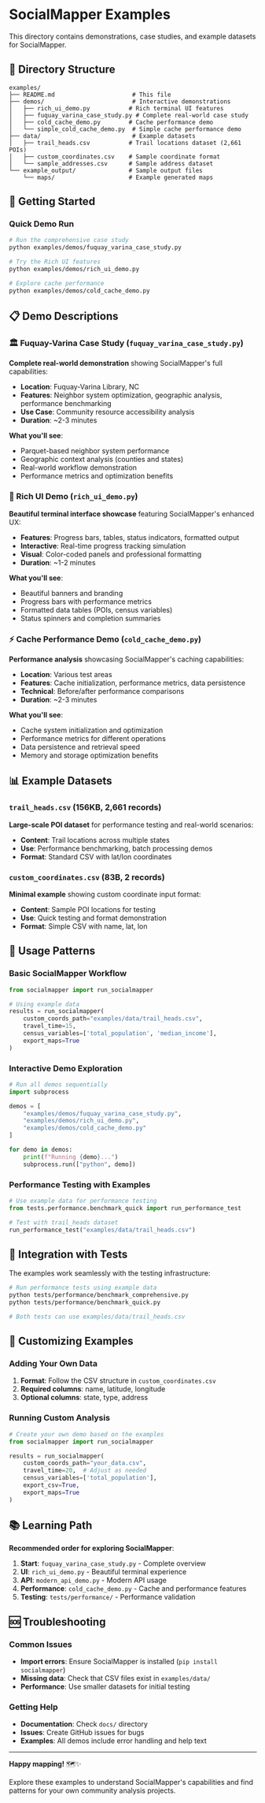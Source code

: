 # SocialMapper Examples

This directory contains demonstrations, case studies, and example datasets for SocialMapper.

## 📁 Directory Structure

```
examples/
├── README.md                      # This file
├── demos/                         # Interactive demonstrations
│   ├── rich_ui_demo.py           # Rich terminal UI features
│   ├── fuquay_varina_case_study.py # Complete real-world case study
│   ├── cold_cache_demo.py        # Cache performance demo
│   └── simple_cold_cache_demo.py  # Simple cache performance demo
├── data/                          # Example datasets
│   ├── trail_heads.csv           # Trail locations dataset (2,661 POIs)
│   ├── custom_coordinates.csv    # Sample coordinate format
│   └── sample_addresses.csv      # Sample address dataset
└── example_output/               # Sample output files
    └── maps/                     # Example generated maps
```

## 🚀 Getting Started

### Quick Demo Run
```bash
# Run the comprehensive case study
python examples/demos/fuquay_varina_case_study.py

# Try the Rich UI features
python examples/demos/rich_ui_demo.py

# Explore cache performance
python examples/demos/cold_cache_demo.py
```


## 📋 Demo Descriptions

### 🏛️ Fuquay-Varina Case Study (`fuquay_varina_case_study.py`)
**Complete real-world demonstration** showing SocialMapper's full capabilities:

- **Location**: Fuquay-Varina Library, NC
- **Features**: Neighbor system optimization, geographic analysis, performance benchmarking
- **Use Case**: Community resource accessibility analysis
- **Duration**: ~2-3 minutes

**What you'll see**:
- Parquet-based neighbor system performance
- Geographic context analysis (counties and states)
- Real-world workflow demonstration
- Performance metrics and optimization benefits

### 🎨 Rich UI Demo (`rich_ui_demo.py`)
**Beautiful terminal interface showcase** featuring SocialMapper's enhanced UX:

- **Features**: Progress bars, tables, status indicators, formatted output
- **Interactive**: Real-time progress tracking simulation
- **Visual**: Color-coded panels and professional formatting
- **Duration**: ~1-2 minutes

**What you'll see**:
- Beautiful banners and branding
- Progress bars with performance metrics
- Formatted data tables (POIs, census variables)
- Status spinners and completion summaries


### ⚡ Cache Performance Demo (`cold_cache_demo.py`)
**Performance analysis** showcasing SocialMapper's caching capabilities:

- **Location**: Various test areas
- **Features**: Cache initialization, performance metrics, data persistence
- **Technical**: Before/after performance comparisons
- **Duration**: ~2-3 minutes

**What you'll see**:
- Cache system initialization and optimization
- Performance metrics for different operations
- Data persistence and retrieval speed
- Memory and storage optimization benefits

## 📊 Example Datasets

### `trail_heads.csv` (156KB, 2,661 records)
**Large-scale POI dataset** for performance testing and real-world scenarios:
- **Content**: Trail locations across multiple states
- **Use**: Performance benchmarking, batch processing demos
- **Format**: Standard CSV with lat/lon coordinates

### `custom_coordinates.csv` (83B, 2 records)  
**Minimal example** showing custom coordinate input format:
- **Content**: Sample POI locations for testing
- **Use**: Quick testing and format demonstration
- **Format**: Simple CSV with name, lat, lon


## 🎯 Usage Patterns

### Basic SocialMapper Workflow
```python
from socialmapper import run_socialmapper

# Using example data
results = run_socialmapper(
    custom_coords_path="examples/data/trail_heads.csv",
    travel_time=15,
    census_variables=['total_population', 'median_income'],
    export_maps=True
)
```

### Interactive Demo Exploration
```python
# Run all demos sequentially
import subprocess

demos = [
    "examples/demos/fuquay_varina_case_study.py",
    "examples/demos/rich_ui_demo.py", 
    "examples/demos/cold_cache_demo.py"
]

for demo in demos:
    print(f"Running {demo}...")
    subprocess.run(["python", demo])
```

### Performance Testing with Examples
```python
# Use example data for performance testing
from tests.performance.benchmark_quick import run_performance_test

# Test with trail_heads dataset
run_performance_test("examples/data/trail_heads.csv")
```

## 🧪 Integration with Tests

The examples work seamlessly with the testing infrastructure:

```bash
# Run performance tests using example data
python tests/performance/benchmark_comprehensive.py
python tests/performance/benchmark_quick.py

# Both tests can use examples/data/trail_heads.csv
```

## 🔧 Customizing Examples

### Adding Your Own Data
1. **Format**: Follow the CSV structure in `custom_coordinates.csv`
2. **Required columns**: name, latitude, longitude
3. **Optional columns**: state, type, address

### Running Custom Analysis
```python
# Create your own demo based on the examples
from socialmapper import run_socialmapper

results = run_socialmapper(
    custom_coords_path="your_data.csv",
    travel_time=20,  # Adjust as needed
    census_variables=['total_population'],
    export_csv=True,
    export_maps=True
)
```

## 📚 Learning Path

**Recommended order for exploring SocialMapper**:

1. **Start**: `fuquay_varina_case_study.py` - Complete overview
2. **UI**: `rich_ui_demo.py` - Beautiful terminal experience  
3. **API**: `modern_api_demo.py` - Modern API usage
4. **Performance**: `cold_cache_demo.py` - Cache and performance features
5. **Testing**: `tests/performance/` - Performance validation

## 🆘 Troubleshooting

### Common Issues
- **Import errors**: Ensure SocialMapper is installed (`pip install socialmapper`)
- **Missing data**: Check that CSV files exist in `examples/data/`
- **Performance**: Use smaller datasets for initial testing

### Getting Help
- **Documentation**: Check `docs/` directory
- **Issues**: Create GitHub issues for bugs
- **Examples**: All demos include error handling and help text

---

**Happy mapping!** 🗺️✨

Explore these examples to understand SocialMapper's capabilities and find patterns for your own community analysis projects. 